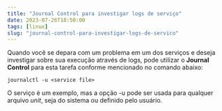 ```yaml
---
title: "Journal Control para investigar logs de serviço"
date: 2023-07-26T18:50:00
tags: [linux]
slug: "journal-control-para-investigar-logs-de-servico"
---
```


Quando você se depara com um problema em um dos serviços e deseja investigar sobre sua execução através de logs, pode utilizar o __Journal Control__ para esta tarefa conforme mencionado no comando abaixo:

```shell
journalctl -u <service file>
```

O serviço é um exemplo, mas a opção -u pode ser usada para qualquer arquivo _unit_, seja do sistema ou definido pelo usuário.
